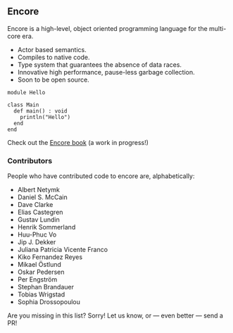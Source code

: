 ## Encore

Encore is a high-level, object oriented programming language for the multi-core era.

 - Actor based semantics.
 - Compiles to native code.
 - Type system that guarantees the absence of data races.
 - Innovative high performance, pause-less garbage collection.
 - Soon to be open source.
 
```
module Hello

class Main
  def main() : void
    println("Hello")
  end
end
```

Check out the [Encore book](https://www.gitbook.com/book/stw/the-encore-programming-language/details) (a work in progress!)

### Contributors

People who have contributed code to encore are, alphabetically:

 - Albert Netymk
 - Daniel S. McCain
 - Dave Clarke
 - Elias Castegren
 - Gustav Lundin
 - Henrik Sommerland
 - Huu-Phuc Vo
 - Jip J. Dekker
 - Juliana Patricia Vicente Franco
 - Kiko Fernandez Reyes
 - Mikael Östlund
 - Oskar Pedersen
 - Per Engström
 - Stephan Brandauer
 - Tobias Wrigstad
 - Sophia Drossopoulou

Are you missing in this list? Sorry! Let us know, or &mdash; even better &mdash; send a PR!


